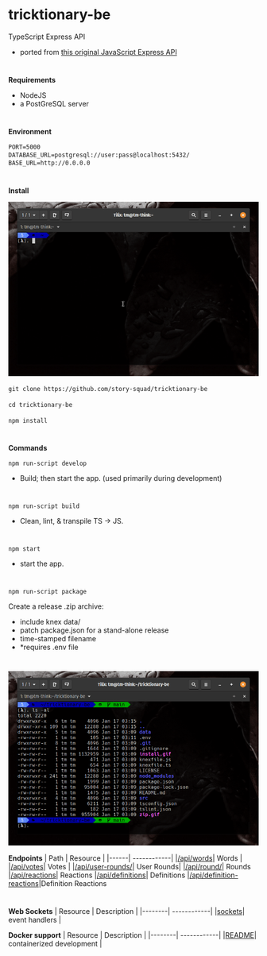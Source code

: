# tricktionary-be

TypeScript Express API
- ported from [this original JavaScript Express API](https://github.com/christiano39/trictionary_be)

#

**Requirements**

- NodeJS
- a PostGreSQL server

#
**Environment**

    PORT=5000
    DATABASE_URL=postgresql://user:pass@localhost:5432/
    BASE_URL=http://0.0.0.0

#
**Install**

![install](install.gif)

    git clone https://github.com/story-squad/tricktionary-be

    cd tricktionary-be

    npm install

#

**Commands**

    npm run-script develop

- Build; then start the app. (used primarily during development)
#
    npm run-script build

- Clean, lint, & transpile TS -> JS.
#
    npm start

- start the app.
#
    npm run-script package

Create a release .zip archive:
- include knex data/
- patch package.json for a stand-alone release
- time-stamped filename
- *requires .env file
#
![zip](zip.gif)

**Endpoints**
| Path | Resource |
|------| ------------|
|[/api/words](src/api/words)| Words |
|[/api/votes](src/api/votes)| Votes |
|[/api/user-rounds/](src/api/userRounds)| User Rounds|
|[/api/round/](src/api/rounds)| Rounds
|[/api/reactions](src/api/reactions)| Reactions
|[/api/definitions](src/api/definitions)| Definitions
|[/api/definition-reactions](src/api/definitionReactions)|Definition Reactions

#
**Web Sockets**
| Resource | Description |
|--------| ------------|
|[sockets](src/sockets)| event handlers |

**Docker support**
| Resource | Description |
|--------| ------------|
|[README](docker/README.md)| containerized development |

